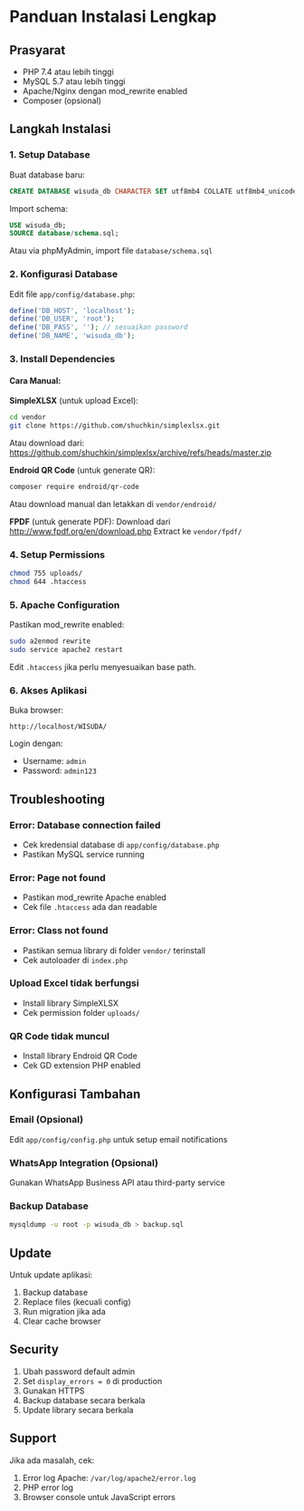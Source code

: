 # Panduan Instalasi Lengkap

## Prasyarat

- PHP 7.4 atau lebih tinggi
- MySQL 5.7 atau lebih tinggi
- Apache/Nginx dengan mod_rewrite enabled
- Composer (opsional)

## Langkah Instalasi

### 1. Setup Database

Buat database baru:
```sql
CREATE DATABASE wisuda_db CHARACTER SET utf8mb4 COLLATE utf8mb4_unicode_ci;
```

Import schema:
```sql
USE wisuda_db;
SOURCE database/schema.sql;
```

Atau via phpMyAdmin, import file `database/schema.sql`

### 2. Konfigurasi Database

Edit file `app/config/database.php`:
```php
define('DB_HOST', 'localhost');
define('DB_USER', 'root');
define('DB_PASS', ''); // sesuaikan password
define('DB_NAME', 'wisuda_db');
```

### 3. Install Dependencies

#### Cara Manual:

**SimpleXLSX** (untuk upload Excel):
```bash
cd vendor
git clone https://github.com/shuchkin/simplexlsx.git
```

Atau download dari: https://github.com/shuchkin/simplexlsx/archive/refs/heads/master.zip

**Endroid QR Code** (untuk generate QR):
```bash
composer require endroid/qr-code
```

Atau download manual dan letakkan di `vendor/endroid/`

**FPDF** (untuk generate PDF):
Download dari http://www.fpdf.org/en/download.php
Extract ke `vendor/fpdf/`

### 4. Setup Permissions

```bash
chmod 755 uploads/
chmod 644 .htaccess
```

### 5. Apache Configuration

Pastikan mod_rewrite enabled:
```bash
sudo a2enmod rewrite
sudo service apache2 restart
```

Edit `.htaccess` jika perlu menyesuaikan base path.

### 6. Akses Aplikasi

Buka browser:
```
http://localhost/WISUDA/
```

Login dengan:
- Username: `admin`
- Password: `admin123`

## Troubleshooting

### Error: Database connection failed
- Cek kredensial database di `app/config/database.php`
- Pastikan MySQL service running

### Error: Page not found
- Pastikan mod_rewrite Apache enabled
- Cek file `.htaccess` ada dan readable

### Error: Class not found
- Pastikan semua library di folder `vendor/` terinstall
- Cek autoloader di `index.php`

### Upload Excel tidak berfungsi
- Install library SimpleXLSX
- Cek permission folder `uploads/`

### QR Code tidak muncul
- Install library Endroid QR Code
- Cek GD extension PHP enabled

## Konfigurasi Tambahan

### Email (Opsional)
Edit `app/config/config.php` untuk setup email notifications

### WhatsApp Integration (Opsional)
Gunakan WhatsApp Business API atau third-party service

### Backup Database
```bash
mysqldump -u root -p wisuda_db > backup.sql
```

## Update

Untuk update aplikasi:
1. Backup database
2. Replace files (kecuali config)
3. Run migration jika ada
4. Clear cache browser

## Security

1. Ubah password default admin
2. Set `display_errors = 0` di production
3. Gunakan HTTPS
4. Backup database secara berkala
5. Update library secara berkala

## Support

Jika ada masalah, cek:
1. Error log Apache: `/var/log/apache2/error.log`
2. PHP error log
3. Browser console untuk JavaScript errors
